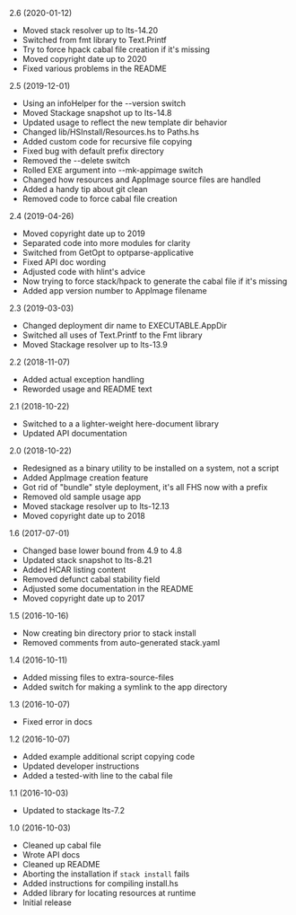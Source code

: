 2.6 (2020-01-12)

  * Moved stack resolver up to lts-14.20
  * Switched from fmt library to Text.Printf
  * Try to force hpack cabal file creation if it's missing
  * Moved copyright date up to 2020
  * Fixed various problems in the README


2.5 (2019-12-01)

  * Using an infoHelper for the --version switch
  * Moved Stackage snapshot up to lts-14.8
  * Updated usage to reflect the new template dir behavior
  * Changed lib/HSInstall/Resources.hs to Paths.hs
  * Added custom code for recursive file copying
  * Fixed bug with default prefix directory
  * Removed the --delete switch
  * Rolled EXE argument into --mk-appimage switch
  * Changed how resources and AppImage source files are handled
  * Added a handy tip about git clean
  * Removed code to force cabal file creation


2.4 (2019-04-26)

  * Moved copyright date up to 2019
  * Separated code into more modules for clarity
  * Switched from GetOpt to optparse-applicative
  * Fixed API doc wording
  * Adjusted code with hlint's advice
  * Now trying to force stack/hpack to generate the cabal file if it's missing
  * Added app version number to AppImage filename


2.3 (2019-03-03)

  * Changed deployment dir name to EXECUTABLE.AppDir
  * Switched all uses of Text.Printf to the Fmt library
  * Moved Stackage resolver up to lts-13.9


2.2 (2018-11-07)

  * Added actual exception handling
  * Reworded usage and README text


2.1 (2018-10-22)

  * Switched to a a lighter-weight here-document library
  * Updated API documentation


2.0 (2018-10-22)

  * Redesigned as a binary utility to be installed on a system, not a script
  * Added AppImage creation feature
  * Got rid of "bundle" style deployment, it's all FHS now with a prefix
  * Removed old sample usage app
  * Moved stackage resolver up to lts-12.13
  * Moved copyright date up to 2018


1.6 (2017-07-01)

  * Changed base lower bound from 4.9 to 4.8
  * Updated stack snapshot to lts-8.21
  * Added HCAR listing content
  * Removed defunct cabal stability field
  * Adjusted some documentation in the README
  * Moved copyright date up to 2017


1.5 (2016-10-16)

  * Now creating bin directory prior to stack install
  * Removed comments from auto-generated stack.yaml


1.4 (2016-10-11)

  * Added missing files to extra-source-files
  * Added switch for making a symlink to the app directory


1.3 (2016-10-07)

  * Fixed error in docs


1.2 (2016-10-07)

  * Added example additional script copying code
  * Updated developer instructions
  * Added a tested-with line to the cabal file


1.1 (2016-10-03)

  * Updated to stackage lts-7.2


1.0 (2016-10-03)

  * Cleaned up cabal file
  * Wrote API docs
  * Cleaned up README
  * Aborting the installation if `stack install` fails
  * Added instructions for compiling install.hs
  * Added library for locating resources at runtime
  * Initial release
